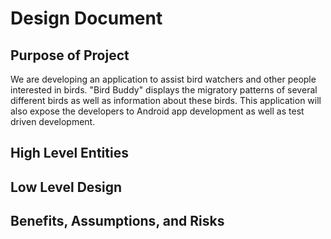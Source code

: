 Design Document
===============

## Purpose of Project

We are developing an application to assist bird watchers and other people interested in birds. "Bird Buddy" displays the migratory patterns of several different birds as well as information about these birds. This application will also expose the developers to Android app development as well as test driven development.


## High Level Entities


## Low Level Design


## Benefits, Assumptions, and Risks
